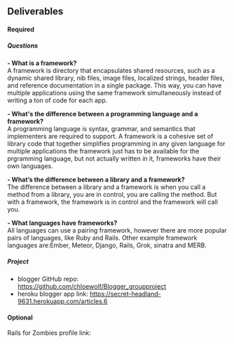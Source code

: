 ## Deliverables
#### Required
##### Questions
**- What is a framework?** <br>
A framework is directory that encapsulates shared resources, such as a dynamic shared library, nib files, image files, localized strings, header files, and reference documentation in a single package. This way, you can have multiple applications using the same framework simultaneously instead of writing a ton of code for each app. 

**- What's the difference between a programming language and a framework?** <br>
A programming language is syntax, grammar, and semantics that implementers are required to support. A framework is a cohesive set of library code that together simplifies programming in any given language for multiple applications the framework just has to be available for the prgramming language, but not actually written in it, frameworks have their own languages. 

**- What’s the difference between a library and a framework?** <br>
The difference between a library and a framework is when you call a method from a library, you are in control, you are calling the method. But with a framework, the framework is in control and the framework will call you. 

**- What languages have frameworks?** <br>
All languages can use a pairing framework, however there are more popular pairs of languages, like Ruby and Rails. 
Other example framework languages are:Ember, Meteor, Django, Rails, Grok, sinatra and MERB.

##### Project
- blogger GitHub repo: https://github.com/chloewolf/Blogger_groupproject
- heroku blogger app link: https://secret-headland-9631.herokuapp.com/articles.6

#### Optional
Rails for Zombies profile link:
